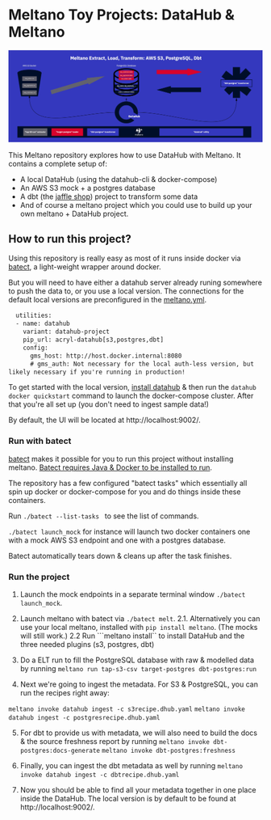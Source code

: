 # Meltano Toy Projects: DataHub & Meltano

![Diagram](diagram.jpg)

This Meltano repository explores how to use DataHub with Meltano. It contains a complete setup of:
- A local DataHub (using the datahub-cli & docker-compose)
- An AWS S3 mock + a postgres database
- A dbt (the [jaffle shop](https://github.com/dbt-labs/jaffle_shop)) project to transform some data
- And of course a meltano project which you could use to build up your own meltano + DataHub project.

## How to run this project?
Using this repository is really easy as most of it runs inside docker via [batect](https://batect.dev/), a light-weight wrapper around docker. 

But you will need to have either a datahub server already runing somewhere to push the data to, or you use a local version. The connections
for the default local versions are preconfigured in the [meltano.yml](new_project/meltano.yml). 

```
  utilities:
  - name: datahub
    variant: datahub-project
    pip_url: acryl-datahub[s3,postgres,dbt]
    config:
      gms_host: http://host.docker.internal:8080
      # gms_auth: Not necessary for the local auth-less version, but likely necessary if you're running in production!
```

To get started with the local version, [install datahub](https://datahubproject.io/docs/quickstart) & then run the ```datahub docker quickstart``` command to launch the docker-compose cluster. After that you're all set up (you don't need to ingest sample data!)

By default, the UI will be located at http://localhost:9002/.

### Run with batect
[batect](https://batect.dev/) makes it possible for you to run this project without installing meltano. [Batect requires Java & Docker to be installed to run](https://batect.dev/docs/getting-started/requirements). 

The repository has a few configured "batect tasks" which essentially all spin up docker or docker-compose for you and do things inside these containers.

Run  ```./batect --list-tasks ``` to see the list of commands.

```./batect launch_mock``` for instance will launch two docker containers one with a mock AWS S3 endpoint and one with a postgres database.

Batect automatically tears down & cleans up after the task finishes.

### Run the project

1. Launch the mock endpoints in a separate terminal window ```./batect launch_mock```.

2. Launch meltano with batect via ```./batect melt```.
2.1. Alternatively you can use your local meltano, installed with ```pip install meltano```. (The mocks will still work.)
2.2 Run ```meltano install`` to install DataHub and the three needed plugins (s3, postgres, dbt)
3. Do a ELT run to fill the PostgreSQL database with raw & modelled data by running ```meltano run tap-s3-csv target-postgres dbt-postgres:run```

4. Next we're going to ingest the metadata. For S3 & PostgreSQL, you can run the recipes right away:

```meltano invoke datahub ingest -c s3recipe.dhub.yaml```
```meltano invoke datahub ingest -c postgresrecipe.dhub.yaml```

5. For dbt to provide us with metadata, we will also need to build the docs & the source freshness report by running
```meltano invoke dbt-postgres:docs-generate```
```meltano invoke dbt-postgres:freshness```

6. Finally, you can ingest the dbt metadata as well by running
```meltano invoke datahub ingest -c dbtrecipe.dhub.yaml```

7. Now you should be able to find all your metadata together in one place inside the DataHub. The local version is by default to be found at http://localhost:9002/. 
